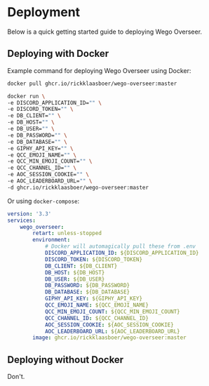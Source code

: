 # Deployment

Below is a quick getting started guide to deploying Wego Overseer.

## Deploying with Docker

Example command for deploying Wego Overseer using Docker:

```sh
docker pull ghcr.io/rickklaasboer/wego-overseer:master

docker run \
-e DISCORD_APPLICATION_ID="" \
-e DISCORD_TOKEN="" \
-e DB_CLIENT="" \
-e DB_HOST="" \
-e DB_USER="" \
-e DB_PASSWORD="" \
-e DB_DATABASE="" \
-e GIPHY_API_KEY="" \
-e QCC_EMOJI_NAME="" \
-e QCC_MIN_EMOJI_COUNT="" \
-e QCC_CHANNEL_ID="" \
-e AOC_SESSION_COOKIE="" \
-e AOC_LEADERBOARD_URL="" \
-d ghcr.io/rickklaasboer/wego-overseer:master
```

Or using `docker-compose`:

```yml
version: '3.3'
services:
    wego_overseer:
        retart: unless-stopped
        environment:
            # Docker will automagically pull these from .env
            DISCORD_APPLICATION_ID: ${DISCORD_APPLICATION_ID}
            DISCORD_TOKEN: ${DISCORD_TOKEN}
            DB_CLIENT: ${DB_CLIENT}
            DB_HOST: ${DB_HOST}
            DB_USER: ${DB_USER}
            DB_PASSWORD: ${DB_PASSWORD}
            DB_DATABASE: ${DB_DATABASE}
            GIPHY_API_KEY: ${GIPHY_API_KEY}
            QCC_EMOJI_NAME: ${QCC_EMOJI_NAME}
            QCC_MIN_EMOJI_COUNT: ${QCC_MIN_EMOJI_COUNT}
            QCC_CHANNEL_ID: ${QCC_CHANNEL_ID}
            AOC_SESSION_COOKIE: ${AOC_SESSION_COOKIE}
            AOC_LEADERBOARD_URL: ${AOC_LEADERBOARD_URL}
        image: ghcr.io/rickklaasboer/wego-overseer:master
```

## Deploying without Docker

Don't.
